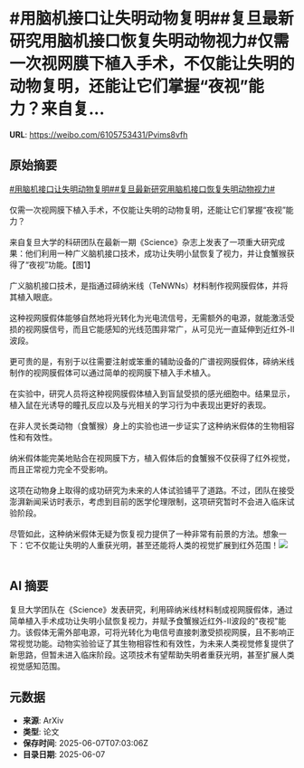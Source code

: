 # #用脑机接口让失明动物复明##复旦最新研究用脑机接口恢复失明动物视力#仅需一次视网膜下植入手术，不仅能让失明的动物复明，还能让它们掌握“夜视”能力？来自复...

**URL**: https://weibo.com/6105753431/Pvims8vfh

## 原始摘要

<a href="https://m.weibo.cn/search?containerid=231522type%3D1%26t%3D10%26q%3D%23%E7%94%A8%E8%84%91%E6%9C%BA%E6%8E%A5%E5%8F%A3%E8%AE%A9%E5%A4%B1%E6%98%8E%E5%8A%A8%E7%89%A9%E5%A4%8D%E6%98%8E%23&amp;extparam=%23%E7%94%A8%E8%84%91%E6%9C%BA%E6%8E%A5%E5%8F%A3%E8%AE%A9%E5%A4%B1%E6%98%8E%E5%8A%A8%E7%89%A9%E5%A4%8D%E6%98%8E%23" data-hide=""><span class="surl-text">#用脑机接口让失明动物复明#</span></a><a href="https://m.weibo.cn/search?containerid=231522type%3D1%26t%3D10%26q%3D%23%E5%A4%8D%E6%97%A6%E6%9C%80%E6%96%B0%E7%A0%94%E7%A9%B6%E7%94%A8%E8%84%91%E6%9C%BA%E6%8E%A5%E5%8F%A3%E6%81%A2%E5%A4%8D%E5%A4%B1%E6%98%8E%E5%8A%A8%E7%89%A9%E8%A7%86%E5%8A%9B%23&amp;extparam=%23%E5%A4%8D%E6%97%A6%E6%9C%80%E6%96%B0%E7%A0%94%E7%A9%B6%E7%94%A8%E8%84%91%E6%9C%BA%E6%8E%A5%E5%8F%A3%E6%81%A2%E5%A4%8D%E5%A4%B1%E6%98%8E%E5%8A%A8%E7%89%A9%E8%A7%86%E5%8A%9B%23" data-hide=""><span class="surl-text">#复旦最新研究用脑机接口恢复失明动物视力#</span></a><br><br>仅需一次视网膜下植入手术，不仅能让失明的动物复明，还能让它们掌握“夜视”能力？<br><br>来自复旦大学的科研团队在最新一期《Science》杂志上发表了一项重大研究成果：他们利用一种广义脑机接口技术，成功让失明小鼠恢复了视力，并让食蟹猴获得了“夜视”功能。【图1】<br><br>广义脑机接口技术，是指通过碲纳米线（TeNWNs）材料制作视网膜假体，并将其植入眼底。<br><br>这种视网膜假体能够自然地将光转化为光电流信号，无需额外的电源，就能激活受损的视网膜信号，而且它能感知的光线范围非常广，从可见光一直延伸到近红外-II波段。<br><br>更可贵的是，有别于以往需要注射或笨重的辅助设备的广谱视网膜假体，碲纳米线制作的视网膜假体可以通过简单的视网膜下植入手术植入。<br><br>在实验中，研究人员将这种视网膜假体植入到盲鼠受损的感光细胞中。结果显示，植入鼠在光诱导的瞳孔反应以及与光相关的学习行为中表现出更好的表现。<br><br>在非人灵长类动物（食蟹猴）身上的实验也进一步证实了这种纳米假体的生物相容性和有效性。<br><br>纳米假体能完美地贴合在视网膜下方，植入假体后的食蟹猴不仅获得了红外视觉，而且正常视力完全不受影响。<br><br>这项在动物身上取得的成功研究为未来的人体试验铺平了道路。不过，团队在接受澎湃新闻采访时表示，考虑到目前的医学伦理限制，这项研究暂时不会进入临床试验阶段。<br><br>尽管如此，这种纳米假体无疑为恢复视力提供了一种非常有前景的方法。想象一下：它不仅能让失明的人重获光明，甚至还能将人类的视觉扩展到红外范围！<img style="" src="https://tvax3.sinaimg.cn/large/006Fd7o3ly1i25qa19wk2j30sg0iz49o.jpg" referrerpolicy="no-referrer"><br><br>

## AI 摘要

复旦大学团队在《Science》发表研究，利用碲纳米线材料制成视网膜假体，通过简单植入手术成功让失明小鼠恢复视力，并赋予食蟹猴近红外-II波段的"夜视"能力。该假体无需外部电源，可将光转化为电信号直接刺激受损视网膜，且不影响正常视觉功能。动物实验验证了其生物相容性和有效性，为未来人类视觉修复提供了新思路，但暂未进入临床阶段。这项技术有望帮助失明者重获光明，甚至扩展人类视觉感知范围。

## 元数据

- **来源**: ArXiv
- **类型**: 论文
- **保存时间**: 2025-06-07T07:03:06Z
- **目录日期**: 2025-06-07
